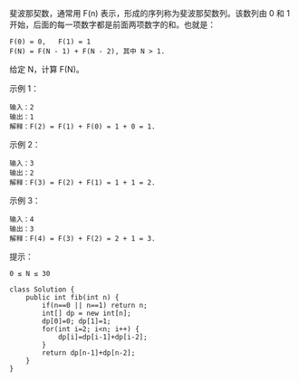 斐波那契数，通常用 F(n) 表示，形成的序列称为斐波那契数列。该数列由 0 和 1 开始，后面的每一项数字都是前面两项数字的和。也就是：
```
F(0) = 0,   F(1) = 1
F(N) = F(N - 1) + F(N - 2), 其中 N > 1.
```
给定 N，计算 F(N)。

 

示例 1：
```
输入：2
输出：1
解释：F(2) = F(1) + F(0) = 1 + 0 = 1.
```
示例 2：
```
输入：3
输出：2
解释：F(3) = F(2) + F(1) = 1 + 1 = 2.
```
示例 3：
```
输入：4
输出：3
解释：F(4) = F(3) + F(2) = 2 + 1 = 3.
```
 

提示：

`0 ≤ N ≤ 30`

```
class Solution {
    public int fib(int n) {
        if(n==0 || n==1) return n;
        int[] dp = new int[n];
        dp[0]=0; dp[1]=1;
        for(int i=2; i<n; i++) {
            dp[i]=dp[i-1]+dp[i-2];
        }
        return dp[n-1]+dp[n-2];
    }
}
```